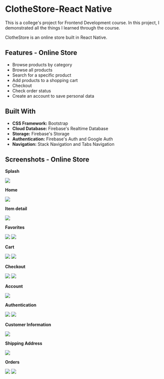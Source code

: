 # ClotheStore-React Native

This is a college's project for Frontend Development course. In this project, I demonstrated all the things I learned through the course.

ClotheStore is an online store built in React Native.

## Features - Online Store
*	Browse products by category
*	Browse all products 
*	Search for a specific product
*	Add products to a shopping cart
*	Checkout
*	Check order status
*	Create an account to save personal data

## Built With
* **CSS Framework:** Bootstrap
* **Cloud Database:** Firebase's Realtime Database
* **Storage:** Firebase's Storage
* **Authentication:** Firebase's Auth and Google Auth
* **Navigation:** Stack Navigation and Tabs Navigation

## Screenshots - Online Store

**Splash**

![](/store-react-images/splash.png)

**Home**

![](/store-react-images/detail.png)

**Item detail**

![](/store-react-images/detail.png)

**Favorites**

![](/store-react-images/favorites1.png) ![](/store-react-images/favorites.png)

**Cart**

![](/store-react-images/cart.png) ![](/store-react-images/cart2.png)

**Checkout**

![](/store-react-images/checkout.png) ![](/store-react-images/checkout2.png)

**Account**

![](/store-react-images/account.png) 

**Authentication**

![](/store-react-images/signin.png) ![](/store-react-images/signup.png) 

**Customer Information**

![](/store-react-images/user-info.png) 

**Shipping Address**

![](/store-react-images/user-info.png) 

**Orders**

![](/store-react-images/orders.png) ![](/store-react-images/order-detail.png) 
